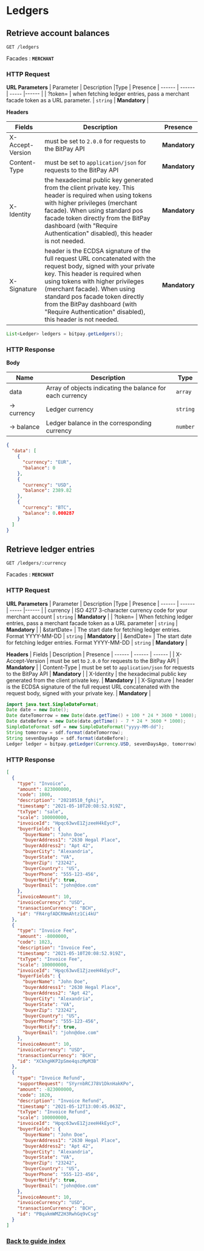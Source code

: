 # Ledgers

## Retrieve account balances

`GET /ledgers`

Facades : **`MERCHANT`**

### HTTP Request

**URL Parameters**
| Parameter | Description |Type | Presence
| ------ | ------ | ----- |------ |
|  ?token=  | when fetching ledger entries, pass a merchant facade token as a URL parameter. | `string` | **Mandatory** |

**Headers**

| Fields | Description | Presence
| ------ | ------ | ------ |
|  X-Accept-Version  | must be set to `2.0.0` for requests to the BitPay API  | **Mandatory** |
| Content-Type | must be set to `application/json` for requests to the BitPay API | **Mandatory** | 
|  X-Identity  | the hexadecimal public key generated from the client private key. This header is required when using tokens with higher privileges (merchant facade). When using standard pos facade token directly from the BitPay dashboard (with "Require Authentication" disabled), this header is not needed.  | **Mandatory** |
| X-Signature | header is the ECDSA signature of the full request URL concatenated with the request body, signed with your private key. This header is required when using tokens with higher privileges (merchant facade). When using standard pos facade token directly from the BitPay dashboard (with "Require Authentication" disabled), this header is not needed. | **Mandatory** |

```java
List<Ledger> ledgers = bitpay.getLedgers();
```

### HTTP Response

**Body**

| Name | Description |Type | 
| ------ | ------ | ----- |
|  data  | Array of objects indicating the balance for each currency | `array` | 
| &rarr; currency  | Ledger currency | `string` | 
| &rarr; balance  | Ledger balance in the corresponding currency | `number` | 

```json
{
  "data": [
    {
      "currency": "EUR",
      "balance": 0
    },
    {
      "currency": "USD",
      "balance": 2389.82
    },
    {
      "currency": "BTC",
      "balance": 0.000287
    }
  ]
}
```

## Retrieve ledger entries

`GET /ledgers/:currency`

Facades : **`MERCHANT`**

### HTTP Request

**URL Parameters**
| Parameter | Description |Type | Presence
| ------ | ------ | ----- |------ |
|  currency  | ISO 4217 3-character currency code for your merchant account | `string` | **Mandatory** |
|  ?token=  | When fetching ledger entries, pass a merchant facade token as a URL parameter | `string` | **Mandatory** |
|  &startDate=  | The start date for fetching ledger entries. Format YYYY-MM-DD | `string` | **Mandatory** |
|  &endDate=  | The start date for fetching ledger entries. Format YYYY-MM-DD | `string` | **Mandatory** |

**Headers**
| Fields | Description | Presence
| ------ | ------ | ------ |
|  X-Accept-Version  | must be set to `2.0.0` for requests to the BitPay API  | **Mandatory** |
| Content-Type | must be set to `application/json` for requests to the BitPay API | **Mandatory** | 
|  X-Identity  | the hexadecimal public key generated from the client private key. | **Mandatory** |
| X-Signature | header is the ECDSA signature of the full request URL concatenated with the request body, signed with your private key. | **Mandatory** |

```java
import java.text.SimpleDateFormat;
Date date = new Date();
Date dateTomorrow = new Date(date.getTime() + 100 * 24 * 3600 * 1000);
Date dateBefore = new Date(date.getTime() - 7 * 24 * 3600 * 1000);
SimpleDateFormat sdf = new SimpleDateFormat("yyyy-MM-dd");
String tomorrow = sdf.format(dateTomorrow);
String sevenDaysAgo = sdf.format(dateBefore);
Ledger ledger = bitpay.getLedger(Currency.USD, sevenDaysAgo, tomorrow);
```

### HTTP Response

```json
[
  {
    "type": "Invoice",
    "amount": 823000000,
    "code": 1000,
    "description": "20210510_fghij",
    "timestamp": "2021-05-10T20:08:52.919Z",
    "txType": "sale",
    "scale": 100000000,
    "invoiceId": "Hpqc63wvE1ZjzeeH4kEycF",
    "buyerFields": {
      "buyerName": "John Doe",
      "buyerAddress1": "2630 Hegal Place",
      "buyerAddress2": "Apt 42",
      "buyerCity": "Alexandria",
      "buyerState": "VA",
      "buyerZip": "23242",
      "buyerCountry": "US",
      "buyerPhone": "555-123-456",
      "buyerNotify": true,
      "buyerEmail": "john@doe.com"
    },
    "invoiceAmount": 10,
    "invoiceCurrency": "USD",
    "transactionCurrency": "BCH",
    "id": "FR4rgfADCRNmAhtz1Ci4kU"
  },
  {
    "type": "Invoice Fee",
    "amount": -8000000,
    "code": 1023,
    "description": "Invoice Fee",
    "timestamp": "2021-05-10T20:08:52.919Z",
    "txType": "Invoice Fee",
    "scale": 100000000,
    "invoiceId": "Hpqc63wvE1ZjzeeH4kEycF",
    "buyerFields": {
      "buyerName": "John Doe",
      "buyerAddress1": "2630 Hegal Place",
      "buyerAddress2": "Apt 42",
      "buyerCity": "Alexandria",
      "buyerState": "VA",
      "buyerZip": "23242",
      "buyerCountry": "US",
      "buyerPhone": "555-123-456",
      "buyerNotify": true,
      "buyerEmail": "john@doe.com"
    },
    "invoiceAmount": 10,
    "invoiceCurrency": "USD",
    "transactionCurrency": "BCH",
    "id": "XCkhgHKP2pSme4qszMpM3B"
  },
  {
    "type": "Invoice Refund",
    "supportRequest": "SYyrnbRCJ78V1DknHakKPo",
    "amount": -823000000,
    "code": 1020,
    "description": "Invoice Refund",
    "timestamp": "2021-05-12T13:00:45.063Z",
    "txType": "Invoice Refund",
    "scale": 100000000,
    "invoiceId": "Hpqc63wvE1ZjzeeH4kEycF",
    "buyerFields": {
      "buyerName": "John Doe",
      "buyerAddress1": "2630 Hegal Place",
      "buyerAddress2": "Apt 42",
      "buyerCity": "Alexandria",
      "buyerState": "VA",
      "buyerZip": "23242",
      "buyerCountry": "US",
      "buyerPhone": "555-123-456",
      "buyerNotify": true,
      "buyerEmail": "john@doe.com"
    },
    "invoiceAmount": 10,
    "invoiceCurrency": "USD",
    "transactionCurrency": "BCH",
    "id": "PBqakmWMZ2H3RwhGq9vCsg"
  }
]
```


### [Back to guide index](../GUIDE.md)
